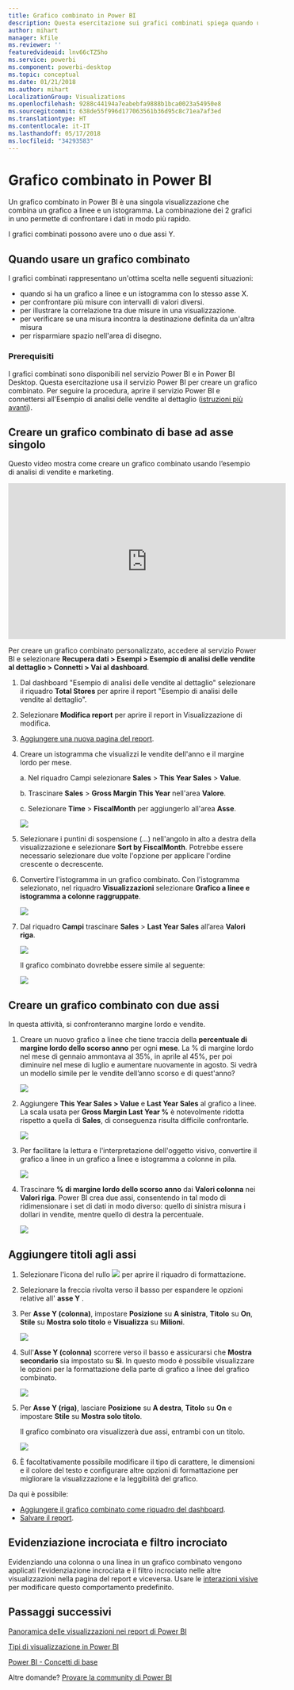```yaml
---
title: Grafico combinato in Power BI
description: Questa esercitazione sui grafici combinati spiega quando usarli e come crearli nel servizio Power BI e in Power BI Desktop.
author: mihart
manager: kfile
ms.reviewer: ''
featuredvideoid: lnv66cTZ5ho
ms.service: powerbi
ms.component: powerbi-desktop
ms.topic: conceptual
ms.date: 01/21/2018
ms.author: mihart
LocalizationGroup: Visualizations
ms.openlocfilehash: 9288c44194a7eabebfa9888b1bca0023a54950e8
ms.sourcegitcommit: 638de55f996d177063561b36d95c8c71ea7af3ed
ms.translationtype: HT
ms.contentlocale: it-IT
ms.lasthandoff: 05/17/2018
ms.locfileid: "34293583"
---
```

# <a name="combo-chart-in-power-bi"></a>Grafico combinato in Power BI
Un grafico combinato in Power BI è una singola visualizzazione che combina un grafico a linee e un istogramma. La combinazione dei 2 grafici in uno permette di confrontare i dati in modo più rapido.

I grafici combinati possono avere uno o due assi Y.

## <a name="when-to-use-a-combo-chart"></a>Quando usare un grafico combinato
I grafici combinati rappresentano un'ottima scelta nelle seguenti situazioni:

* quando si ha un grafico a linee e un istogramma con lo stesso asse X.
* per confrontare più misure con intervalli di valori diversi.
* per illustrare la correlazione tra due misure in una visualizzazione.
* per verificare se una misura incontra la destinazione definita da un'altra misura
* per risparmiare spazio nell'area di disegno.

### <a name="prerequisites"></a>Prerequisiti
I grafici combinati sono disponibili nel servizio Power BI e in Power BI Desktop. Questa esercitazione usa il servizio Power BI per creare un grafico combinato. Per seguire la procedura, aprire il servizio Power BI e connettersi all'Esempio di analisi delle vendite al dettaglio ([istruzioni più avanti](#create)).


## <a name="create-a-basic-single-axis-combo-chart"></a>Creare un grafico combinato di base ad asse singolo
Questo video mostra come creare un grafico combinato usando l’esempio di analisi di vendite e marketing.

<iframe width="560" height="315" src="https://www.youtube.com/embed/lnv66cTZ5ho?list=PL1N57mwBHtN0JFoKSR0n-tBkUJHeMP2cP" frameborder="0" allowfullscreen></iframe>  

<a name="create"></a> Per creare un grafico combinato personalizzato, accedere al servizio Power BI e selezionare **Recupera dati \> Esempi \> Esempio di analisi delle vendite al dettaglio > Connetti > Vai al dashboard**.

1. Dal dashboard "Esempio di analisi delle vendite al dettaglio" selezionare il riquadro **Total Stores** per aprire il report "Esempio di analisi delle vendite al dettaglio".
2. Selezionare **Modifica report** per aprire il report in Visualizzazione di modifica.
3. [Aggiungere una nuova pagina del report](power-bi-report-add-page.md).
4. Creare un istogramma che visualizzi le vendite dell'anno e il margine lordo per mese.

    a.  Nel riquadro Campi selezionare **Sales** \> **This Year Sales** > **Value**.

    b.  Trascinare **Sales** \> **Gross Margin This Year** nell'area **Valore**.

    c.  Selezionare **Time** \> **FiscalMonth** per aggiungerlo all'area **Asse**.

    ![](media/power-bi-visualization-combo-chart/combotutorial1new.png)
5. Selezionare i puntini di sospensione (...) nell'angolo in alto a destra della visualizzazione e selezionare **Sort by FiscalMonth**. Potrebbe essere necessario selezionare due volte l'opzione per applicare l'ordine crescente o decrescente.

6. Convertire l'istogramma in un grafico combinato. Con l'istogramma selezionato, nel riquadro **Visualizzazioni** selezionare **Grafico a linee e istogramma a colonne raggruppate**.

    ![](media/power-bi-visualization-combo-chart/converttocombo_new2.png)
7. Dal riquadro **Campi** trascinare **Sales** \> **Last Year Sales** all’area **Valori riga**.

   ![](media/power-bi-visualization-combo-chart/linevaluebucket.png)

   Il grafico combinato dovrebbe essere simile al seguente:

   ![](media/power-bi-visualization-combo-chart/combochartdone-new.png)

## <a name="create-a-combo-chart-with-two-axes"></a>Creare un grafico combinato con due assi
In questa attività, si confronteranno margine lordo e vendite.

1. Creare un nuovo grafico a linee che tiene traccia della **percentuale di margine lordo dello scorso anno** per ogni **mese**.  La % di margine lordo nel mese di gennaio ammontava al 35%, in aprile al 45%, per poi diminuire nel mese di luglio e aumentare nuovamente in agosto. Si vedrà un modello simile per le vendite dell’anno scorso e di quest'anno?

   ![](media/power-bi-visualization-combo-chart/combo1_new.png)
2. Aggiungere **This Year Sales > Value** e **Last Year Sales** al grafico a linee. La scala usata per **Gross Margin Last Year %** è notevolmente ridotta rispetto a quella di **Sales**, di conseguenza risulta difficile confrontarle.      

   ![](media/power-bi-visualization-combo-chart/flatline_new.png)
3. Per facilitare la lettura e l'interpretazione dell'oggetto visivo, convertire il grafico a linee in un grafico a linee e istogramma a colonne in pila.

   ![](media/power-bi-visualization-combo-chart/converttocombo_new.png)
4. Trascinare **% di margine lordo dello scorso anno** dai **Valori colonna** nei **Valori riga**. Power BI crea due assi, consentendo in tal modo di ridimensionare i set di dati in modo diverso: quello di sinistra misura i dollari in vendite, mentre quello di destra la percentuale.

   ![](media/power-bi-visualization-combo-chart/power-bi-combochart.png)    

## <a name="add-titles-to-the-axes"></a>Aggiungere titoli agli assi
1. Selezionare l'icona del rullo ![](media/power-bi-visualization-combo-chart/power-bi-paintroller.png) per aprire il riquadro di formattazione.
2. Selezionare la freccia rivolta verso il basso per espandere le opzioni relative all' **asse Y** .
3. Per **Asse Y (colonna)**, impostare **Posizione** su **A sinistra**, **Titolo** su **On**, **Stile** su **Mostra solo titolo** e **Visualizza** su **Milioni**.

   ![](media/power-bi-visualization-combo-chart/power-bi-y-axis-column.png)
4. Sull'**Asse Y (colonna)** scorrere verso il basso e assicurarsi che **Mostra secondario** sia impostato su **Sì**. In questo modo è possibile visualizzare le opzioni per la formattazione della parte di grafico a linee del grafico combinato.

   ![](media/power-bi-visualization-combo-chart/power-bi-show-secondary.png)
5. Per **Asse Y (riga)**, lasciare **Posizione** su **A destra**, **Titolo** su **On** e impostare **Stile** su **Mostra solo titolo**.

   Il grafico combinato ora visualizzerà due assi, entrambi con un titolo.

   ![](media/power-bi-visualization-combo-chart/power-bi-titles-on.png)

6. È facoltativamente possibile modificare il tipo di carattere, le dimensioni e il colore del testo e configurare altre opzioni di formattazione per migliorare la visualizzazione e la leggibilità del grafico.

Da qui è possibile:

* [Aggiungere il grafico combinato come riquadro del dashboard](service-dashboard-tiles.md).
* [Salvare il report](service-report-save.md).

## <a name="cross-highlighting-and-cross-filtering"></a>Evidenziazione incrociata e filtro incrociato

Evidenziando una colonna o una linea in un grafico combinato vengono applicati l'evidenziazione incrociata e il filtro incrociato nelle altre visualizzazioni nella pagina del report e viceversa. Usare le [interazioni visive](service-reports-visual-interactions.md) per modificare questo comportamento predefinito.

## <a name="next-steps"></a>Passaggi successivi

[Panoramica delle visualizzazioni nei report di Power BI](power-bi-report-visualizations.md)

[Tipi di visualizzazione in Power BI](power-bi-visualization-types-for-reports-and-q-and-a.md)

[Power BI - Concetti di base](service-basic-concepts.md)

Altre domande? [Provare la community di Power BI](http://community.powerbi.com/)
